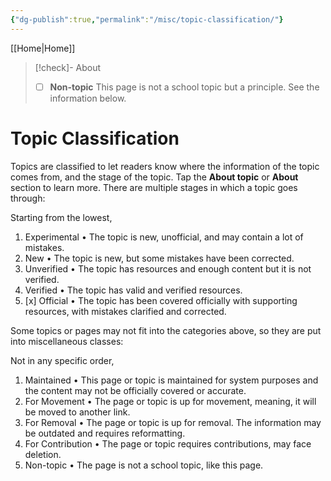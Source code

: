 ```yaml
---
{"dg-publish":true,"permalink":"/misc/topic-classification/"}
---
```



[[Home\|Home]]

>[!check]- About
>- [ ] **Non-topic**
>This page is not a school topic but a principle. See the information below.

#  Topic Classification

 Topics are  classified to let readers know where the information of the topic comes from, and the stage of the topic. Tap the **About topic**  or **About** section to learn more. There are multiple stages in which a topic goes through:

Starting from the lowest,
1. Experimental
• The topic is new, unofficial, and may contain a lot of mistakes.
2. New
• The topic is new, but some mistakes have been corrected.
3. Unverified
• The topic has resources and enough content but it is not verified.
4.  Verified
• The topic has valid and verified resources.
5. [x] Official
• The topic has been covered officially with supporting resources, with mistakes clarified and corrected.

Some topics or pages may not fit into the categories above, so they are put into miscellaneous classes:

Not in any specific order,
1. Maintained
• This page or topic is maintained for system purposes and the content may not be officially covered or accurate.
2. For Movement
• The page or topic is up for movement, meaning, it will be moved to another link.
3. For Removal
• The page or topic is up for removal. The information may be outdated and requires reformatting.
4. For Contribution
• The page or topic requires contributions, may face deletion.
5. Non-topic
• The page is not a school topic, like this page.